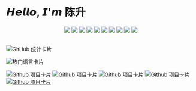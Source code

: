 # 𝙃𝙚𝙡𝙡𝙤, 𝙄'𝙢 陈升

<div align="center">
  <img align="center" src="https://img.shields.io/badge/-HTML5-%23E44D27?style=flat-square&logo=html5&logoColor=ffffff" />
  <img align="center" src="https://img.shields.io/badge/-CSS3-%231572B6?style=flat-square&logo=css3" />
  <img align="center" src="https://img.shields.io/badge/-Less-%231d365d?style=flat-square&logo=less&logoColor=ffffff" />
  <img align="center" src="https://img.shields.io/badge/-Sass-%23CC6699?style=flat-square&logo=sass&logoColor=ffffff" />
  <img align="center" src="https://img.shields.io/badge/-JavaScript-%23F7DF1C?style=flat-square&logo=javascript&logoColor=000000&labelColor=%23F7DF1C&color=%23FFCE5A" />
  <img align="center" src="https://img.shields.io/badge/-TypeScript-007ACC?style=flat-square&logo=typescript&logoColor=white" />
  <img align="center" src="https://img.shields.io/badge/-Vue.js-%232c3e50?style=flat-square&logo=vuedotjs" />
  <img align="center" src="https://img.shields.io/badge/-UnoCSS-%23333333?style=flat-square&logo=unocss" />
  <img align="center" src="https://img.shields.io/badge/-Webpack-%232C3A42?style=flat-square&logo=webpack" />
  <img align="center" src="https://img.shields.io/badge/-Vite-%23646CFF?style=flat-square&logo=vite&logoColor=ffffff" />
</div>

<div style="padding: 10px"></div>

![GitHub 统计卡片](https://github-readme-stats.vercel.app/api?username=csheng-github&count_private=true&show_icons=true&theme=radical)

![热门语言卡片](https://github-readme-stats.vercel.app/api/top-langs/?username=csheng-github)

<!-- Github 项目卡片 -->
[![Github 项目卡片](https://svg.bookmark.style/api?url=https://github.com/csheng-github/vue3-element-admin&mode=dark&style=horizontal)](https://github.com/csheng-github/vue3-element-admin)
[![Github 项目卡片](https://svg.bookmark.style/api?url=https://github.com/csheng-github/v3-admin-vite&mode=light&style=horizontal)](https://github.com/csheng-github/v3-admin-vite)
[![Github 项目卡片](https://svg.bookmark.style/api?url=https://github.com/csheng-github/vue-element-admin&mode=dark&style=horizontal)](https://github.com/csheng-github/vue-element-admin)
[![Github 项目卡片](https://svg.bookmark.style/api?url=https://github.com/csheng-github/vue-admin-template&mode=light&style=horizontal)](https://github.com/csheng-github/vue-admin-template)
[![Github 项目卡片](https://svg.bookmark.style/api?url=https://github.com/csheng-github/heimahr&mode=dark&style=horizontal)](https://github.com/csheng-github/heimahr)
